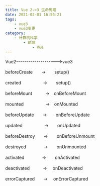 ```yaml
---
title: Vue 2->3 生命周期
date: 2021-02-01 16:56:21
tags: 
    - vue3
    - vue3变更
category: 
    - 计算机科学
        - 前端
            - Vue
---
```


Vue2-------------------->vue3

beforeCreate　　->　　setup()

<!--more-->

created　　　　　->　　setup()

beforeMount　　　->　onBeforeMount

mounted　　　　　->　onMounted

beforeUpdate　　->　　onBeforeUpdate

updated　　　　　->　　onUpdated

beforeDestroy　　->　　onBeforeUnmount

destroyed　　　　->　　onUnmounted

activated　　　　->　　onActivated

deactivated　　　-> 　onDeactivated

errorCaptured　　-> 　onErrorCaptured

